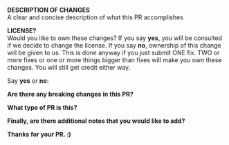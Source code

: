 **DESCRIPTION OF CHANGES**  
A clear and concise description of what this PR accomplishes

**LICENSE?**  
Would you like to own these changes? If you say **yes**, you will be consulted if we decide to change the license. If you say **no**, ownership of this change will be given to us.
This is done anyway if you just submit ONE fix. TWO or more fixes or one or more things bigger than fixes will make you own these changes. You will still get credit either way.

Say **yes** or **no**: 

**Are there any breaking changes in this PR?** 

**What type of PR is this?** 

**Finally, are there additional notes that you would like to add?** 


**Thanks for your PR. :)**
